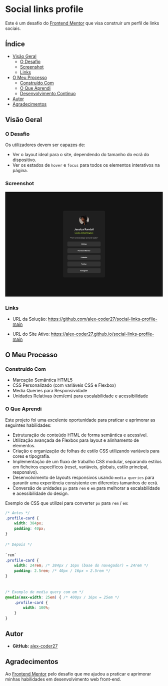 # Social links profile

Este é um desafio do [Frontend Mentor](https://www.frontendmentor.io?ref=challenge) que visa construir um perfil de links sociais.

## Índice

- [Visão Geral](#visão-geral)
  - [O Desafio](#o-desafio)
  - [Screenshot](#screenshot)
  - [Links](#links)
- [O Meu Processo](#o-meu-processo)
  - [Construído Com](#construído-com)
  - [O Que Aprendi](#o-que-aprendi)
  - [Desenvolvimento Contínuo](#desenvolvimento-contínuo)
- [Autor](#autor)
- [Agradecimentos](#agradecimentos)

## Visão Geral

### O Desafio

Os utilizadores devem ser capazes de:

- Ver o layout ideal para o site, dependendo do tamanho do ecrã do dispositivo.
- Ver os estados de `hover` e `focus` para todos os elementos interativos na página.

### Screenshot

![Screenshot do projeto Social Links Profile](./design/destkop-design.jpg)

### Links

- URL da Solução: 
https://github.com/alex-coder27/social-links-profile-main

- URL do Site Ativo: 
https://alex-coder27.github.io/social-links-profile-main

## O Meu Processo

### Construído Com

- Marcação Semântica HTML5
- CSS Personalizado (com variáveis CSS e Flexbox)
- Media Queries para Responsividade
- Unidades Relativas (rem/em) para escalabilidade e acessibilidade

### O Que Aprendi

Este projeto foi uma excelente oportunidade para praticar e aprimorar as seguintes habilidades:

- Estruturação de conteúdo HTML de forma semântica e acessível.
- Utilização avançada de Flexbox para layout e alinhamento de elementos.
- Criação e organização de folhas de estilo CSS utilizando variáveis para cores e tipografia.
- Implementação de um fluxo de trabalho CSS modular, separando estilos em ficheiros específicos (reset, variáveis, globais, estilo principal, responsivo).
- Desenvolvimento de layouts responsivos usando `media queries` para garantir uma experiência consistente em diferentes tamanhos de ecrã.
- Conversão de unidades `px` para `rem` e `em` para melhorar a escalabilidade e acessibilidade do design.

Exemplo de CSS que utilizei para converter `px` para `rem` / `em`:

```css
/* Antes */
.profile-card {
    width: 384px;
    padding: 40px;
}

/* Depois */

`rem`
.profile-card {
    width: 24rem; /* 384px / 16px (base do navegador) = 24rem */
    padding: 2.5rem; /* 40px / 16px = 2.5rem */
}


/* Exemplo de media query com em */
@media(max-width: 25em) { /* 400px / 16px = 25em */
    .profile-card {
        width: 100%;
    }
}
```

## Autor
- **GitHub:** [alex-coder27](https://github.com/alex-coder27)

## Agradecimentos
Ao [Frontend Mentor](https://www.frontendmentor.io) pelo desafio que me ajudou a praticar e aprimorar minhas habilidades em desenvolvimento web front-end.